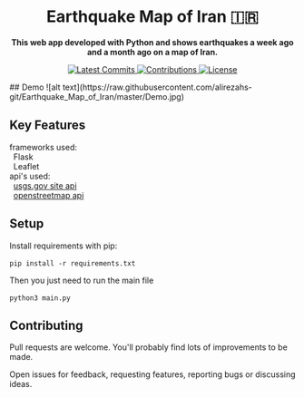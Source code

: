 <h1 align="center">
  Earthquake Map of Iran 🇮🇷
</h1>
<p align="center">
  <strong>
    This web app developed with Python and shows earthquakes a week ago and a month ago on a map of Iran.
  </strong>

<p align="center">
  <a href="https://github.com/alirezahs-git/Earthquake_Map_of_Iran/commits/master">
    <img src="https://img.shields.io/github/last-commit/alirezahs-git/Earthquake_Map_of_Iran.svg" alt="Latest Commits" />
  </a>
  <a href="https://github.com/shervinmo/libre_poll_backend/#contributing">
    <img src="https://img.shields.io/badge/contributions-welcome-brightgreen.svg" alt="Contributions" />
  </a>
  <a href="https://github.com/alirezahs-git/Earthquake_Map_of_Iran/blob/develop/LICENSE">
    <img src="https://img.shields.io/github/license/alirezahs-git/Earthquake_Map_of_Iran.svg" alt="License" />
  </a>
</p>
## Demo  
![alt text](https://raw.githubusercontent.com/alirezahs-git/Earthquake_Map_of_Iran/master/Demo.jpg)
  

## Key Features
frameworks used:</br>
&ensp;Flask</br>
&ensp;Leaflet</br>
api's used:</br>
&ensp;<a href="https://earthquake.usgs.gov/fdsnws/event/1/">usgs.gov site api</a></br>
&ensp;<a href="http://openstreetmap.org">openstreetmap api</a></br>

## Setup
Install requirements with pip:
```
pip install -r requirements.txt
```
Then you just need to run the main file
```
python3 main.py
```

## Contributing
Pull requests are welcome. You'll probably find lots of improvements to be made.

Open issues for feedback, requesting features, reporting bugs or discussing ideas.
